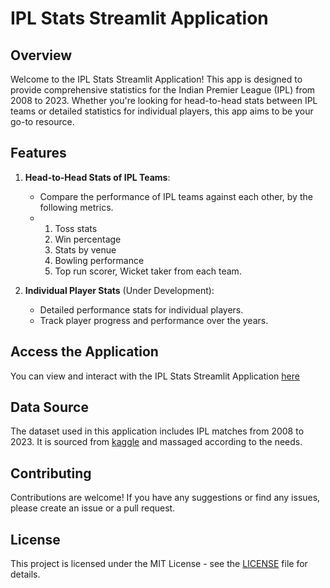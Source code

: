 # IPL Stats Streamlit Application

## Overview

Welcome to the IPL Stats Streamlit Application! This app is designed to provide comprehensive statistics for the Indian Premier League (IPL) from 2008 to 2023. Whether you're looking for head-to-head stats between IPL teams or detailed statistics for individual players, this app aims to be your go-to resource.

## Features

1. **Head-to-Head Stats of IPL Teams**: 
   - Compare the performance of IPL teams against each other, by the following metrics.
   - 1. Toss stats
     2. Win percentage
     3. Stats by venue
     4. Bowling performance
     5. Top run scorer, Wicket taker from each team.

2. **Individual Player Stats** (Under Development):
   - Detailed performance stats for individual players.
   - Track player progress and performance over the years.

## Access the Application
You can view and interact with the IPL Stats Streamlit Application [here](https://ipl-stats.streamlit.app/)

## Data Source
The dataset used in this application includes IPL matches from 2008 to 2023. It is sourced from [kaggle](https://www.kaggle.com/datasets/sritata/ipl-2008-to-2023-dataset) and massaged according to the needs.

## Contributing
Contributions are welcome! If you have any suggestions or find any issues, please create an issue or a pull request.

## License
This project is licensed under the MIT License - see the [LICENSE](https://github.com/git/git-scm.com/blob/main/MIT-LICENSE.txt) file for details.
